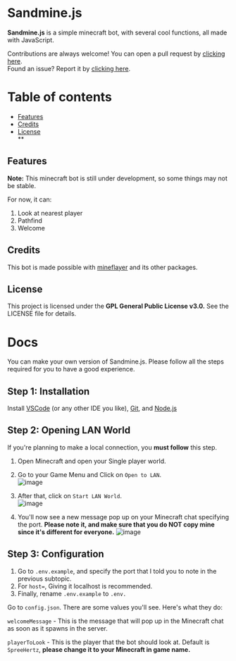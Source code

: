# Sandmine.js

**Sandmine.js** is a simple minecraft bot, with several cool functions, all made with JavaScript. 

Contributions are always welcome! You can open a pull request by [clicking here](https://github.com/spreehertz/sandmine.js/pulls). <br>
Found an issue? Report it by [clicking here](https://github.com/spreehertz/sandmine.js/issues).

# Table of contents

* [Features](#features) <br>
* [Credits](#credits) <br>
* [License](#license) <br>
**


## Features
**Note:** This minecraft bot is still under development, so some things may not be stable.

For now, it can:

1. Look at nearest player 
2. Pathfind
3. Welcome

## Credits
This bot is made possible with [mineflayer](https://github.com/prismarinejs/mineflayer) and its other packages.


## License
This project is licensed under the **GPL General Public License v3.0.** See the LICENSE file for details.

# Docs
You can make your own version of Sandmine.js. Please follow all the steps required for you to have a good experience.

## Step 1: Installation
Install [VSCode](https://code.visualstudio.com/download) (or any other IDE you like), [Git](https://git-scm.com/download/), and [Node.js](https://nodejs.org)




## Step 2: Opening LAN World

If you're planning to make a local connection, you **must follow** this step.

1. Open Minecraft and open your Single player world.

2. Go to your Game Menu and Click on `Open to LAN`. <br>
![image](https://user-images.githubusercontent.com/48062454/139525364-e271a2e6-830d-4dba-9153-6d8a62ee92c1.png)

3. After that, click on `Start LAN World`. <br>
![image](https://user-images.githubusercontent.com/48062454/139525379-a046e04e-0ec5-4b67-9003-9091f306ae78.png)

4. You'll now see a new message pop up on your Minecraft chat specifying the port. **Please note it, and make sure that you do NOT copy mine since it's different for everyone.**
![image](https://user-images.githubusercontent.com/48062454/139525397-51c01aca-d1c1-4bc0-9509-4c76e99b0ae9.png)

  
## Step 3: Configuration

1. Go to `.env.example`, and specify the port that I told you to note in the previous subtopic.
2. For `host=`, Giving it localhost is recommended.
2. Finally, rename `.env.example` to `.env.`

Go to `config.json`. There are some values you'll see. Here's what they do:

`welcomeMessage` - This is the message that will pop up in the Minecraft chat as soon as it spawns in the server.

`playerToLook` - This is the player that the bot should look at. Default is `SpreeHertz`, **please change it to your Minecraft in game name.**
